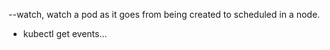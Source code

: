 --watch, watch a pod as it goes from being created to scheduled in 
a node.

- kubectl get events...
